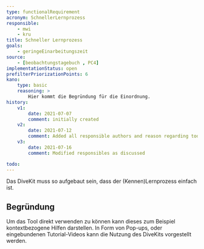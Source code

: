 ```yaml
---
type: functionalRequirement
acronym: SchnellerLernprozess
responsible:
    - mwi
    - kru
title: Schneller Lernprozess
goals:
    - geringeEinarbeitungszeit
source:
    - [beobachtungstagebuch , PC4]
implementationStatus: open
prefilterPriorizationPoints: 6
kano:
    type: basic
    reasoning: >
        Hier kommt die Begründung für die Einordnung.
history:
    v1:
        date: 2021-07-07
        comment: initially created
    v2:
        date: 2021-07-12
        comment: Added all responsible authors and reason regarding todo
    v3:
        date: 2021-07-16
        comment: Modified responsibles as discussed

todo:
---
```


Das DiveKit muss so aufgebaut sein, dass der (Kennen)Lernprozess einfach ist.

## Begründung

Um das Tool direkt verwenden zu können kann dieses zum Beispiel kontextbezogene Hilfen darstellen. In Form von Pop-ups, oder eingebundenen Tutorial-Videos kann die Nutzung des DiveKits vorgestellt werden.

